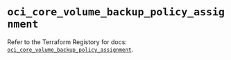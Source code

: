 # `oci_core_volume_backup_policy_assignment`

Refer to the Terraform Registory for docs: [`oci_core_volume_backup_policy_assignment`](https://registry.terraform.io/providers/oracle/oci/6.18.0/docs/resources/core_volume_backup_policy_assignment).
